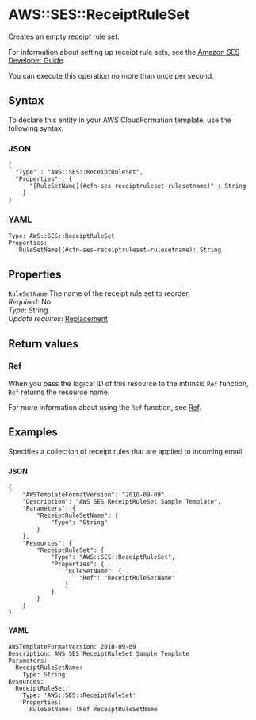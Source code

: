 # AWS::SES::ReceiptRuleSet<a name="aws-resource-ses-receiptruleset"></a>

Creates an empty receipt rule set\.

For information about setting up receipt rule sets, see the [Amazon SES Developer Guide](https://docs.aws.amazon.com/ses/latest/dg/receiving-email-concepts.html#receiving-email-concepts-rules)\.

You can execute this operation no more than once per second\.

## Syntax<a name="aws-resource-ses-receiptruleset-syntax"></a>

To declare this entity in your AWS CloudFormation template, use the following syntax:

### JSON<a name="aws-resource-ses-receiptruleset-syntax.json"></a>

```
{
  "Type" : "AWS::SES::ReceiptRuleSet",
  "Properties" : {
      "[RuleSetName](#cfn-ses-receiptruleset-rulesetname)" : String
    }
}
```

### YAML<a name="aws-resource-ses-receiptruleset-syntax.yaml"></a>

```
Type: AWS::SES::ReceiptRuleSet
Properties: 
  [RuleSetName](#cfn-ses-receiptruleset-rulesetname): String
```

## Properties<a name="aws-resource-ses-receiptruleset-properties"></a>

`RuleSetName`  <a name="cfn-ses-receiptruleset-rulesetname"></a>
The name of the receipt rule set to reorder\.  
*Required*: No  
*Type*: String  
*Update requires*: [Replacement](https://docs.aws.amazon.com/AWSCloudFormation/latest/UserGuide/using-cfn-updating-stacks-update-behaviors.html#update-replacement)

## Return values<a name="aws-resource-ses-receiptruleset-return-values"></a>

### Ref<a name="aws-resource-ses-receiptruleset-return-values-ref"></a>

When you pass the logical ID of this resource to the intrinsic `Ref` function, `Ref` returns the resource name\.

For more information about using the `Ref` function, see [Ref](https://docs.aws.amazon.com/AWSCloudFormation/latest/UserGuide/intrinsic-function-reference-ref.html)\.

## Examples<a name="aws-resource-ses-receiptruleset--examples"></a>

Specifies a collection of receipt rules that are applied to incoming email\.

### <a name="aws-resource-ses-receiptruleset--examples--"></a>



#### JSON<a name="aws-resource-ses-receiptruleset--examples----json"></a>

```
{
    "AWSTemplateFormatVersion": "2010-09-09",
    "Description": "AWS SES ReceiptRuleSet Sample Template",
    "Parameters": {
        "ReceiptRuleSetName": {
            "Type": "String"
        }
    },
    "Resources": {
        "ReceiptRuleSet": {
            "Type": "AWS::SES::ReceiptRuleSet",
            "Properties": {
                "RuleSetName": {
                    "Ref": "ReceiptRuleSetName"
                }
            }
        }
    }
}
```

#### YAML<a name="aws-resource-ses-receiptruleset--examples----yaml"></a>

```
AWSTemplateFormatVersion: 2010-09-09
Description: AWS SES ReceiptRuleSet Sample Template
Parameters:
  ReceiptRuleSetName:
    Type: String
Resources:
  ReceiptRuleSet:
    Type: 'AWS::SES::ReceiptRuleSet'
    Properties:
      RuleSetName: !Ref ReceiptRuleSetName
```